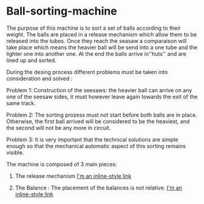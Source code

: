# Ball-sorting-machine


The purpose of this machine is to sort a set of balls according to their weight. The balls are placed in a release mechanism  which allow them to be released into the tubes. Once they reach the seasaw a comparaison will take place which means the heavier ball will be send into a one tube and the lighter one into  another one. At the end the balls arrive in''huts'' and are lined up and sorted.

During the desing process different problems  must be taken into consideration and solved :


Problem 1: Construction of the seesaws: the heavier ball can arrive on any one of the seesaw sides, it must however leave again towards the exit of the same track. 

Problem 2: The sorting prozess must not start before both balls are in place. Otherwise, the first ball arrived will be considered to be the heaviest, and the second will not be any more in circuit. 

Problem 3: It is very important that the technical solutions are  simple enough so that the mechanical automatic aspect of this sorting remains visible. 

The machine is composed of 3 main pieces: 

1. The release mechanism [I'm an inline-style link](https://github.com/saharbha/Ball-sorting-machine/wiki/Release-mechanism)

2. The Balance : The placement of the balances is not relative. [I'm an inline-style link](https://github.com/saharbha/Ball-sorting-machine/wiki/The-Balance)
  
